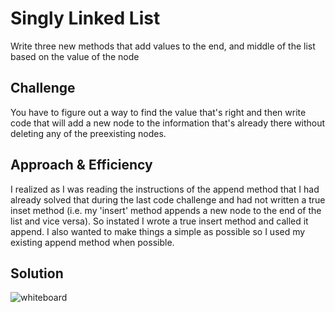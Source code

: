 # Singly Linked List
Write three new methods that add values to the end, and middle of the list based on the value of the node

## Challenge
You have to figure out a way to find the value that's right and then write code that will add a new node to the information that's already there without deleting any of the preexisting nodes. 

## Approach & Efficiency
I realized as I was reading the instructions of the append method that I had already solved that during the last code challenge and had not written a true inset method (i.e. my 'insert' method appends a new node to the end of the list and vice versa). So instated I wrote a true insert method and called it append. I also wanted to make things a simple as possible so I used my existing append method when possible.

## Solution
![whiteboard](assets/whiteboard-6.jpg)